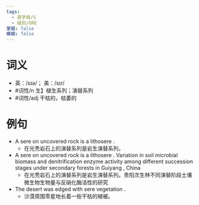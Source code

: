```yaml
---
tags:
  - 首字母/S
  - 级别/GRE
掌握: false
模糊: false
---
```

# 词义
- 英：/sɪə/； 美：/sɪr/
- #词性/n  生】植生系列；演替系列
- #词性/adj  干枯的，枯萎的
# 例句
- A sere on uncovered rock is a lithosere .
	- 在光秃岩石上的演替系列是岩生演替系列。
- A sere on uncovered rock is a lithosere . Variation in soil microbial biomass and denitrification enzyme activity among different succession stages under secondary forests in Guiyang , China
	- 在光秃岩石上的演替系列是岩生演替系列。贵阳次生林不同演替阶段土壤微生物生物量与反硝化酶活性的研究
- The desert was edged with sere vegetation .
	- 沙漠周围零星地长着一些干枯的植被。
